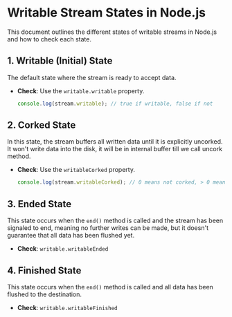 # Writable Stream States in Node.js

This document outlines the different states of writable streams in Node.js and how to check each state.

## 1. Writable (Initial) State

The default state where the stream is ready to accept data.

- **Check**: Use the `writable.writable` property.
  ```js
  console.log(stream.writable); // true if writable, false if not
  ```

## 2. Corked State

In this state, the stream buffers all written data until it is explicitly uncorked. It won't write data into the disk, it will be in internal buffer till we call uncork method.

- **Check**: Use the `writableCorked` property.
  ```js
  console.log(stream.writableCorked); // 0 means not corked, > 0 means corked
  ```

## 3. Ended State

This state occurs when the `end()` method is called and the stream has been signaled to end, meaning no further writes can be made, but it doesn't guarantee that all data has been flushed yet.

- **Check**: `writable.writableEnded`

## 4. Finished State

This state occurs when the `end()` method is called and all data has been flushed to the destination.

- **Check**: `writable.writableFinished`
